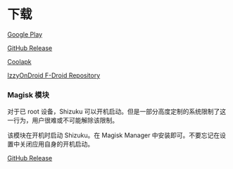 # 下载

[Google Play](https://play.google.com/store/apps/details?id=moe.shizuku.privileged.api)

[GitHub Release](https://github.com/RikkaApps/Shizuku/releases)

[Coolapk](https://www.coolapk.com/apk/moe.shizuku.privileged.api)

[IzzyOnDroid F-Droid Repository](https://apt.izzysoft.de/fdroid/index/apk/moe.shizuku.privileged.api)

### Magisk 模块

对于已 root 设备，Shizuku 可以开机启动。但是一部分高度定制的系统限制了这一行为，用户很难或不可能解除该限制。

该模块在开机时启动 Shizuku。在 Magisk Manager 中安装即可。不要忘记在设置中关闭应用自身的开机启动。

[GitHub Release](https://github.com/RikkaApps/Shizuku/releases/download/v4.2.1/magisk-shizuku-starter.zip)